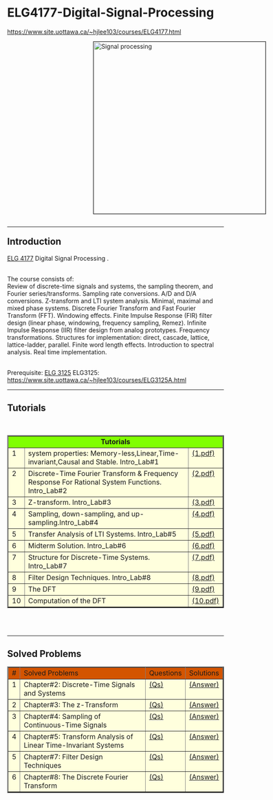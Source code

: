 # ELG4177-Digital-Signal-Processing

https://www.site.uottawa.ca/~hjlee103/courses/ELG4177.html

<picture>
<a href="https://en.wikipedia.org/wiki/Signal_processing">
<img src="https://miro.medium.com/max/1000/1*MzTnybYV0KS-rrYjjGWmdA.gif" 
alt="Signal processing" border="1" hspace="200" width="400"></a>
</picture>

<!-- ------------------------------------------------------------ -->
<h2><hr><a name="Introduction">Introduction</a></h2>
<a href="https://catalogue.uottawa.ca/search/?P=ELG%204177">ELG 4177</a> Digital Signal Processing .<br><br>

The course consists of:  
Review of discrete-time signals and systems, the sampling theorem, and Fourier series/transforms. Sampling rate conversions. A/D and D/A conversions. Z-transform and LTI system analysis. 
Minimal, maximal and mixed phase systems. Discrete Fourier Transform and Fast Fourier Transform (FFT). Windowing effects. Finite Impulse Response (FIR) filter design (linear phase,
 windowing, frequency sampling, Remez). Infinite Impulse Response (IIR) filter design from analog prototypes. Frequency transformations.
 Structures for implementation: direct, cascade, lattice, lattice-ladder, parallel. Finite word length effects. Introduction to spectral analysis. 
 Real time implementation. <br><br>

Prerequisite: <a href="https://catalogue.uottawa.ca/search/?P=ELG%203125">ELG 3125</a>  ELG3125: https://www.site.uottawa.ca/~hjlee103/courses/ELG3125A.html

<!---- Anothe Section ----------------------------------------->
<hr><h2><a name="Tutorials">Tutorials </a></h2>


<table width="70%" border="2" cellspacing="0" cellpadding="2">
<tbody><tr bgcolor="#ddeeff">


</th></tr><tr valign="top">
<td style="text-align: center;" colspan="3" bgcolor="#80ff00"><b> Tutorials </B></td>
<br>


</th></tr><tr valign="top">
<td bgcolor="#ffffdd"> 1
</td><td bgcolor="#ffffdd">system properties: Memory-less,Linear,Time-invariant,Causal and Stable. Intro_Lab#1</a>
</td><td bgcolor="#ffffdd"><a href="http://www.site.uottawa.ca/~hjlee103/courses/ELG4177/Tutorial1.pdf"">(1.pdf)</a>
<br>


</th></tr><tr valign="top">
<td bgcolor="#ffffdd"> 2
</td><td bgcolor="#ffffdd"> Discrete-Time Fourier Transform & Frequency Response For Rational System Functions. Intro_Lab#2</a>
</td><td bgcolor="#ffffdd"><a href="http://www.site.uottawa.ca/~hjlee103/courses/ELG4177/Tutorial2.pdf">(2.pdf)</a>
<br>

</th></tr><tr valign="top">
<td bgcolor="#ffffdd"> 3
</td><td bgcolor="#ffffdd"> Z-transform. Intro_Lab#3</a>
</td><td bgcolor="#ffffdd"><a href="http://www.site.uottawa.ca/~hjlee103/courses/ELG4177/Tutorial3.pdf">(3.pdf)</a>
<br>

</th></tr><tr valign="top">
<td bgcolor="#ffffdd"> 4
</td><td bgcolor="#ffffdd"> Sampling, down-sampling, and up-sampling.Intro_Lab#4</a>
</td><td bgcolor="#ffffdd"><a href="http://www.site.uottawa.ca/~hjlee103/courses/ELG4177/Tutorial4.pdf"">(4.pdf)</a>
<br>

</th></tr><tr valign="top">
<td bgcolor="#ffffdd"> 5
</td><td bgcolor="#ffffdd"> Transfer Analysis of LTI Systems. Intro_Lab#5</a>
</td><td bgcolor="#ffffdd"><a href="http://www.site.uottawa.ca/~hjlee103/courses/ELG4177/Tutorial5.pdf"">(5.pdf)</a>
<br>

</th></tr><tr valign="top">
<td bgcolor="#ffffdd"> 6
</td><td bgcolor="#ffffdd"> Midterm Solution. Intro_Lab#6 </a>
</td><td bgcolor="#ffffdd"><a href="http://www.site.uottawa.ca/~hjlee103/courses/ELG4177/Tutorial6.pdf"">(6.pdf)</a>
<br>

</th></tr><tr valign="top">
<td bgcolor="#ffffdd"> 7
</td><td bgcolor="#ffffdd"> Structure for Discrete-Time Systems. Intro_Lab#7</a>
</td><td bgcolor="#ffffdd"><a href="http://www.site.uottawa.ca/~hjlee103/courses/ELG4177/Tutorial7.pdf"">(7.pdf)</a>
<br>

</th></tr><tr valign="top">
<td bgcolor="#ffffdd"> 8
</td><td bgcolor="#ffffdd"> Filter Design Techniques. Intro_Lab#8</a>
</td><td bgcolor="#ffffdd"><a href="http://www.site.uottawa.ca/~hjlee103/courses/ELG4177/Tutorial8.pdf"">(8.pdf)</a>
<br>

</th></tr><tr valign="top">
<td bgcolor="#ffffdd"> 9
</td><td bgcolor="#ffffdd"> The DFT </a>
</td><td bgcolor="#ffffdd"><a href="http://www.site.uottawa.ca/~hjlee103/courses/ELG4177/Tutorial9.pdf"">(9.pdf)</a>
<br>

</th></tr><tr valign="top">
<td bgcolor="#ffffdd"> 10
</td><td bgcolor="#ffffdd"> Computation of the DFT </a>
</td><td bgcolor="#ffffdd"><a href="http://www.site.uottawa.ca/~hjlee103/courses/ELG4177/Tutorial10.pdf"">(10.pdf)</a>
<br>




</td></tr></tbody></table>
<br><br>

		
<!---- Anothe Section ----------------------------------------->
<hr><h2><a name="problems">Solved Problems</a></h2>


<table width="70%" border="2" cellspacing="0" cellpadding="2">
<tbody><tr bgcolor="#ddeeff">


</th></tr><tr valign="top">
<td bgcolor="#D35400"> #
</td><td bgcolor="#D35400">Solved Problems
</td><td bgcolor="#D35400">Questions
</td><td bgcolor="#D35400">Solutions
<br>


</th></tr><tr valign="top">
<td bgcolor="#ffffdd"> 1
</td><td bgcolor="#ffffdd">Chapter#2: Discrete-Time Signals and Systems</a>
</td><td bgcolor="#ffffdd"><a href="http://www.site.uottawa.ca/~hjlee103/courses/ELG4177/ch2.pdf">(Qs)</a>
</td><td bgcolor="#ffffdd"><a href="http://www.site.uottawa.ca/~hjlee103/courses/ELG4177/ch2_Solution.pdf">(Answer)</a>
<br>

</th></tr><tr valign="top">
<td bgcolor="#ffffdd"> 2
</td><td bgcolor="#ffffdd">Chapter#3: The z-Transform</a>
</td><td bgcolor="#ffffdd"><a href="http://www.site.uottawa.ca/~hjlee103/courses/ELG4177/ch3.pdf">(Qs)</a>
</td><td bgcolor="#ffffdd"><a href="http://www.site.uottawa.ca/~hjlee103/courses/ELG4177/ch3_Solution.pdf">(Answer)</a>
<br>

</th></tr><tr valign="top">
<td bgcolor="#ffffdd"> 3
</td><td bgcolor="#ffffdd">Chapter#4: Sampling of Continuous-Time Signals</a>
</td><td bgcolor="#ffffdd"><a href="http://www.site.uottawa.ca/~hjlee103/courses/ELG4177/ch4.pdf">(Qs)</a>
</td><td bgcolor="#ffffdd"><a href="http://www.site.uottawa.ca/~hjlee103/courses/ELG4177/ch4_Solution.pdf">(Answer)</a>
<br>

</th></tr><tr valign="top">
<td bgcolor="#ffffdd"> 4
</td><td bgcolor="#ffffdd">Chapter#5: Transform Analysis of Linear Time-Invariant Systems</a>
</td><td bgcolor="#ffffdd"><a href="http://www.site.uottawa.ca/~hjlee103/courses/ELG4177/ch5.pdf">(Qs)</a>
</td><td bgcolor="#ffffdd"><a href="http://www.site.uottawa.ca/~hjlee103/courses/ELG4177/ch5_Solution.pdf">(Answer)</a>
<br>

</th></tr><tr valign="top">
<td bgcolor="#ffffdd"> 5
</td><td bgcolor="#ffffdd">Chapter#7: Filter Design Techniques</a>
</td><td bgcolor="#ffffdd"><a href="http://www.site.uottawa.ca/~hjlee103/courses/ELG4177/ch7.pdf">(Qs)</a>
</td><td bgcolor="#ffffdd"><a href="http://www.site.uottawa.ca/~hjlee103/courses/ELG4177/ch7_Solution.pdf">(Answer)</a>
<br>

</th></tr><tr valign="top">
<td bgcolor="#ffffdd"> 6
</td><td bgcolor="#ffffdd">Chapter#8: The Discrete Fourier Transform</a>
</td><td bgcolor="#ffffdd"><a href="http://www.site.uottawa.ca/~hjlee103/courses/ELG4177/ch8.pdf">(Qs)</a>
</td><td bgcolor="#ffffdd"><a href="http://www.site.uottawa.ca/~hjlee103/courses/ELG4177/ch8_Solution.pdf">(Answer)</a>
<br>

</td></tr></tbody></table>
<br><br>
